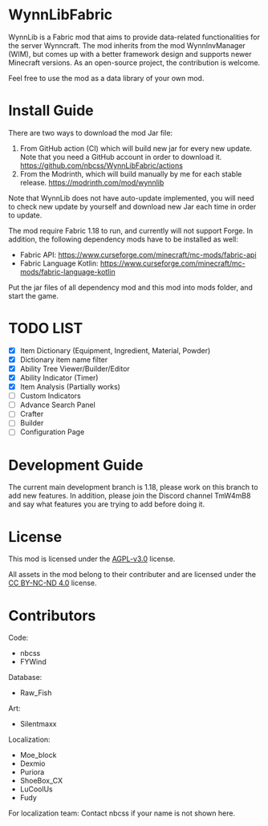 # WynnLibFabric
WynnLib is a Fabric mod that aims to provide data-related functionalities for the server Wynncraft.
The mod inherits from the mod WynnInvManager (WIM), 
but comes up with a better framework design and supports newer Minecraft versions. 
As an open-source project, the contribution is welcome. 

Feel free to use the mod as a data library of your own mod. 

# Install Guide
There are two ways to download the mod Jar file: 
1. From GitHub action (CI) which will build new jar for every new update. Note that you need a GitHub account in order to download it. 
   https://github.com/nbcss/WynnLibFabric/actions
2. From the Modrinth, which will build manually by me for each stable release.
   https://modrinth.com/mod/wynnlib

Note that WynnLib does not have auto-update implemented, you will need to check new update by yourself and download new Jar each time in order to update.

The mod require Fabric 1.18 to run, and currently will not support Forge. 
In addition, the following dependency mods have to be installed as well: 
- Fabric API: https://www.curseforge.com/minecraft/mc-mods/fabric-api
- Fabric Language Kotlin: https://www.curseforge.com/minecraft/mc-mods/fabric-language-kotlin

Put the jar files of all dependency mod and this mod into mods folder, and start the game.

# TODO LIST
- [x] Item Dictionary (Equipment, Ingredient, Material, Powder)
- [x] Dictionary item name filter
- [x] Ability Tree Viewer/Builder/Editor
- [x] Ability Indicator (Timer)
- [x] Item Analysis (Partially works)
- [ ] Custom Indicators
- [ ] Advance Search Panel
- [ ] Crafter
- [ ] Builder
- [ ] Configuration Page

# Development Guide
The current main development branch is 1.18,
please work on this branch to add new features.
In addition, please join the Discord channel TmW4mB8 
and say what features you are trying to add before doing it.

# License
This mod is licensed under the [AGPL-v3.0](https://www.gnu.org/licenses/agpl-3.0.en.html) license.

All assets in the mod belong to their contributer and are licensed under the [CC BY-NC-ND 4.0](https://creativecommons.org/licenses/by-nc-nd/4.0/) license.

# Contributors
Code: 
- nbcss
- FYWind

Database:
- Raw_Fish

Art: 
- Silentmaxx

Localization: 
- Moe_block
- Dexmio
- Puriora
- ShoeBox_CX
- LuCoolUs
- Fudy

For localization team: 
Contact nbcss if your name is not shown here. 
